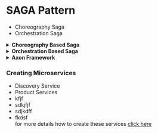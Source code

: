  # SAGA Pattern
 - Choreography Saga
 - Orchestration Saga

<details>
<summary><b>Choreography Based Saga </b></summary>
  
  - Initial flow 1,2,3......n
  - Compensating flow n......3,2,1 <br/>
 [Diagram](/spring/spring-microservices/ms-sagapattern/choreographypattern.jpg)
</details>


<details>
<summary><b>Orchestration Based Saga </b></summary>
  
  - Initial flow 1,2,3......n
  - Compensating flow n......3,2,1<br/>
  - Happy path and error scenario diagram given below
  [Diagram1](/spring/spring-microservices/ms-sagapattern/orcheshappyPath.jpg) <br/>
  [Diagram2](/spring/spring-microservices/ms-sagapattern/errorpath.jpg) <br/>
</details>


<details>
<summary><b>Axon Framework</b></summary>
 
 <p>
 Axon Framework is a Java microservices framework that helps you build microservices architecture in-line with Domain Driven Design (DDD) principles. Apart from DDD,   Axon Framework also allows you to implement microservices patterns such as Command-Query-Responsibility-Segregation (CQRS) and Event-Driven Architecture
 </p>
  
  - Ini
  - Co
  
 
</details>

### Creating Microservices
  - Discovery Service
  - Product Services
  - kfjf
  - sdkjfjf
  - sdjkdff
  - fkdsf <br/>
  for more details how to create these services [click here](/spring/spring-microservices/ms-sagapattern/ms-config.md)
 
